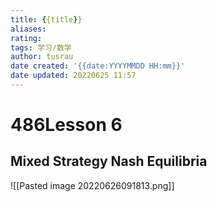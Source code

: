```yaml
---
title: {{title}}
aliases: 
rating:
tags: 学习/数学
author: tusrau
date created: '{{date:YYYYMMDD HH:mm}}'
date updated: 20220625 11:57
---
```


# 486Lesson 6

## **Mixed Strategy Nash Equilibria**

![[Pasted image 20220626091813.png]]


